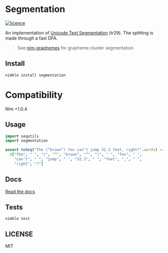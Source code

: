 # Segmentation

[![licence](https://img.shields.io/github/license/nitely/nim-segmentation.svg?style=flat-square)](https://raw.githubusercontent.com/nitely/nim-segmentation/master/LICENSE)

An implementation of [Unicode Text Segmentation](https://unicode.org/reports/tr29/) (tr29). The splitting is made through a fast DFA.

> See [nim-graphemes](https://github.com/nitely/nim-graphemes) for grapheme cluster segmentation

## Install

```
nimble install segmentation
```

# Compatibility

Nim +1.0.4

## Usage

```nim
import sequtils
import segmentation

assert toSeq("The (“brown”) fox can’t jump 32.3 feet, right?".words) ==
  @["The", " ", "(", "“", "brown", "”", ")", " ", "fox", " ",
    "can’t", " ", "jump", " ", "32.3", " ", "feet", ",", " ",
    "right", "?"]
```

## Docs

[Read the docs](https://nitely.github.io/nim-segmentation/)

## Tests

```
nimble test
```

## LICENSE

MIT
